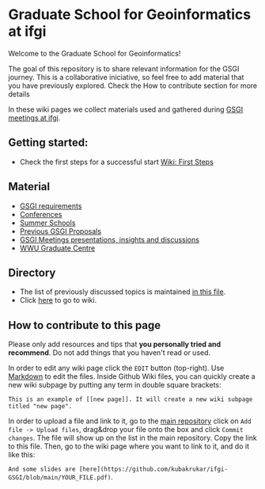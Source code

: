 # Graduate School for Geoinformatics at ifgi

Welcome to the Graduate School for Geoinformatics!

The goal of this repository is to share relevant information for the GSGI journey. This is a collaborative iniciative, so feel free to add material that you have previously explored. Check the How to contribute section for more details

In these wiki pages we collect materials used and gathered during [GSGI meetings at ifgi](https://www.uni-muenster.de/Geoinformatics/en/Studies/study_programs/PhD/structure.html).

## Getting started:

- Check the first steps for a successful start [Wiki: First Steps](https://github.com/kubakrukar/ifgi-GSGI/wiki)

## Material

- [GSGI requirements](https://github.com/kubakrukar/ifgi-GSGI/wiki/GSGI-Requirements)
- [Conferences]()
- [Summer Schools](https://github.com/kubakrukar/ifgi-GSGI/wiki/Find-a-summer-school)
- [Previous GSGI Proposals](https://github.com/kubakrukar/docs/Proposals)
- [GSGI Meetings presentations, insights and discussions]()
- [WWU Graduate Centre](https://www.uni-muenster.de/GraduateCentre/en/)

## Directory
- The list of previously discussed topics is maintained [in this file](http://go.wwu.de/k8eze).
- Click [here](https://github.com/kubakrukar/ifgi-GSGI/wiki) to go to wiki.


## How to contribute to this page

Please only add resources and tips that **you personally tried and recommend**. Do not add things that you haven't read or used. 

In order to edit any wiki page click the `EDIT` button (top-right). Use [Markdown](https://github.com/adam-p/markdown-here/wiki/Markdown-Cheatsheet) to edit the files. Inside Github Wiki files, you can quickly create a new wiki subpage by putting any term in double square brackets:

`This is an example of [[new page]]. It will create a new wiki subpage titled "new page".`

In order to upload a file and link to it, go to the [main repository](https://github.com/kubakrukar/ifgi-GSGI) click on `Add file -> Upload files`, drag&drop your file onto the box and click `Commit changes`. The file will show up on the list in the main repository. Copy the link to this file. Then, go to the wiki page where you want to link to it, and do it like this:

`And some slides are [here](https://github.com/kubakrukar/ifgi-GSGI/blob/main/YOUR_FILE.pdf)`.


